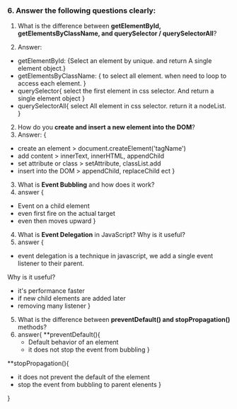 ### 6. Answer the following questions clearly:

1. What is the difference between **getElementById, getElementsByClassName, and querySelector / querySelectorAll**?

1. Answer:
* getElementById: {Select an element by unique. and return A single element object.}
* getElementsByClassName: {
  to select all element. when need to loop to access each element.
}
* querySelector{
  select the first element in css selector. 
  And return a single element object
}
* querySelectorAll{
  select All element in css selector.
  return it a nodeList.
}


2. How do you **create and insert a new element into the DOM**?
2. Answer:
{
  * create an element > document.createElement('tagName')
  * add content > innerText, innerHTML, appendChild
  * set attribute or class > setAttribute, classList.add
  * insert into the DOM > appendChild, replaceChild ect
}


3. What is **Event Bubbling** and how does it work?
3. answer {
  * Event on a child element
  * even first fire on the actual target
  * even then moves upward
}


4. What is **Event Delegation** in JavaScript? Why is it useful?
4. answer {
  * event delegation is a technique in javascript, we add a single event listener to their parent.

  Why is it useful?
  * it's performance faster
  * if new child elements are added later
  * removing many listener
}


5. What is the difference between **preventDefault() and stopPropagation()** methods?
5. answer{
  **preventDefault(){
    * Default behavior of an element
    * it does not stop the event from bubbling
  }

**stopPropagation(){
  * it does not prevent the default of the element
  * stop the event from bubbling to parent elenents
}

}
